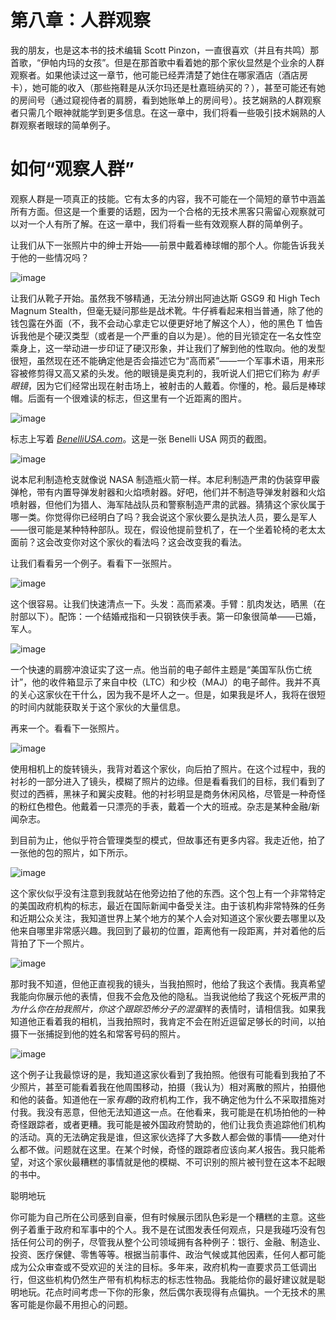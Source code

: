 # 第八章：人群观察

我的朋友，也是这本书的技术编辑 Scott Pinzon，一直很喜欢（并且有共鸣）那首歌，“伊帕内玛的女孩”。但是在那首歌中看着她的那个家伙显然是个业余的人群观察者。如果他读过这一章节，他可能已经弄清楚了她住在哪家酒店（酒店房卡），她可能的收入（那些拖鞋是从沃尔玛还是杜嘉班纳买的？），甚至可能还有她的房间号（通过窥视侍者的肩膀，看到她账单上的房间号）。技艺娴熟的人群观察者只需几个眼神就能学到更多信息。在这一章中，我们将看一些吸引技术娴熟的人群观察者眼球的简单例子。

# 如何“观察人群”

观察人群是一项真正的技能。它有太多的内容，我不可能在一个简短的章节中涵盖所有方面。但这是一个重要的话题，因为一个合格的无技术黑客只需留心观察就可以对一个人有所了解。在这一章中，我们将看一些有效观察人群的简单例子。

让我们从下一张照片中的绅士开始——前景中戴着棒球帽的那个人。你能告诉我关于他的一些情况吗？

![image](img/218-1.jpg)

让我们从靴子开始。虽然我不够精通，无法分辨出阿迪达斯 GSG9 和 High Tech Magnum Stealth，但毫无疑问那些是战术靴。牛仔裤看起来相当普通，除了他的钱包露在外面（不，我不会动心拿走它以便更好地了解这个人），他的黑色 T 恤告诉我他是个硬汉类型（或者是一个严重的自以为是）。他的目光锁定在一名女性空乘身上，这一举动进一步印证了硬汉形象，并让我们了解到他的性取向。他的发型很短，虽然现在还不能确定他是否会描述它为“高而紧”——一个军事术语，用来形容被修剪得又高又紧的头发。他的眼镜是奥克利的，我听说人们把它们称为 *射手眼镜*，因为它们经常出现在射击场上，被射击的人戴着。你懂的，枪。最后是棒球帽。后面有一个很难读的标志，但这里有一个近距离的图片。

![image](img/219-1.jpg)

标志上写着 *[BenelliUSA.com](http://BenelliUSA.com)*。这是一张 Benelli USA 网页的截图。

![image](img/220-1.jpg)

说本尼利制造枪支就像说 NASA 制造瓶火箭一样。本尼利制造严肃的伪装穿甲霰弹枪，带有内置导弹发射器和火焰喷射器。好吧，他们并不制造导弹发射器和火焰喷射器，但他们为猎人、海军陆战队员和警察制造严肃的武器。猜猜这个家伙属于哪一类。你觉得你已经明白了吗？我会说这个家伙要么是执法人员，要么是军人——很可能是某种特种部队。现在，假设他提前登机了，在一个坐着轮椅的老太太面前？这会改变你对这个家伙的看法吗？这会改变我的看法。

让我们看看另一个例子。看看下一张照片。

![image](img/221-1.jpg)

这个很容易。让我们快速清点一下。头发：高而紧凑。手臂：肌肉发达，晒黑（在肘部以下）。配饰：一个结婚戒指和一只钢铁侠手表。第一印象很简单——已婚，军人。

![image](img/221-2.jpg)

一个快速的肩膀冲浪证实了这一点。他当前的电子邮件主题是“美国军队伤亡统计”，他的收件箱显示了来自中校（LTC）和少校（MAJ）的电子邮件。我并不真的关心这家伙在干什么，因为我不是坏人之一。但是，如果我是坏人，我将在很短的时间内就能获取关于这个家伙的大量信息。

再来一个。看看下一张照片。

![image](img/222-1.jpg)

使用相机上的旋转镜头，我背对着这个家伙，向后拍了照片。在这个过程中，我的衬衫的一部分进入了镜头，模糊了照片的边缘。但是看看我们的目标，我们看到了熨过的西裤，黑袜子和翼尖皮鞋。他的衬衫明显是商务休闲风格，尽管是一种奇怪的粉红色橙色。他戴着一只漂亮的手表，戴着一个大的班戒。杂志是某种金融/新闻杂志。

到目前为止，他似乎符合管理类型的模式，但故事还有更多内容。我走近他，拍了一张他的包的照片，如下所示。

![image](img/223-1.jpg)

这个家伙似乎没有注意到我就站在他旁边拍了他的东西。这个包上有一个非常特定的美国政府机构的标志，最近在国际新闻中备受关注。由于该机构非常特殊的任务和近期公众关注，我知道世界上某个地方的某个人会对知道这个家伙要去哪里以及他来自哪里非常感兴趣。我回到了最初的位置，距离他有一段距离，并对着他的后背拍了下一个照片。

![image](img/223-2.jpg)

那时我不知道，但他正直视我的镜头，当我拍照时，他给了我这个表情。我真希望我能向你展示他的表情，但我不会危及他的隐私。当我说他给了我这个死板严肃的*为什么你在拍我照片，你这个跟踪恐怖分子的混蛋*样的表情时，请相信我。如果我知道他正看着我的相机，当我拍照时，我肯定不会在附近逗留足够长的时间，以拍摄下一张捕捉到他的姓名和常客号码的照片。

![image](img/224-1.jpg)

这个例子让我最惊讶的是，我知道这家伙看到了我拍照。他很有可能看到我拍了不少照片，甚至可能看着我在他周围移动，拍摄（我认为）相对离散的照片，拍摄他和他的装备。知道他在一家*有趣*的政府机构工作，我不确定他为什么不采取措施对付我。我没有恶意，但他无法知道这一点。在他看来，我可能是在机场拍他的一种奇怪跟踪者，或者更糟。我可能是被外国政府赞助的，他们让我负责追踪他们机构的活动。真的无法确定我是谁，但这家伙选择了大多数人都会做的事情——绝对什么都不做。问题就在这里。在某个时候，奇怪的跟踪者应该向*某人*报告。我只能希望，对这个家伙最糟糕的事情就是他的模糊、不可识别的照片被刊登在这本不起眼的书中。

聪明地玩

你可能为自己所在公司感到自豪，但有时候展示团队色彩是一个糟糕的主意。这些例子着重于政府和军事中的个人。我不是在试图发表任何观点，只是我碰巧没有包括任何公司的例子，尽管我从整个公司领域拥有各种例子：银行、金融、制造业、投资、医疗保健、零售等等。根据当前事件、政治气候或其他因素，任何人都可能成为公众审查或不受欢迎的关注的目标。多年来，政府机构一直要求员工低调出行，但这些机构仍然生产带有机构标志的标志性物品。我能给你的最好建议就是聪明地玩。花点时间考虑一下你的形象，然后偶尔表现得有点偏执。一个无技术的黑客可能是你最不用担心的问题。

